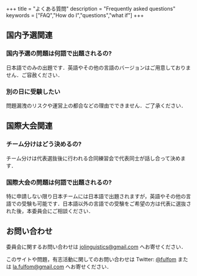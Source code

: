 +++
title = "よくある質問"
description = "Frequently asked questions"
keywords = ["FAQ","How do I","questions","what if"]
+++

## 国内予選関連

### 国内予選の問題は何語で出題されるの?

日本語でのみの出題です．英語やその他の言語のバージョンはご用意しておりません．ご容赦ください．

### 別の日に受験したい

問題漏洩のリスクや運営上の都合などの理由でできません．ご了承ください．

## 国際大会関連

### チーム分けはどう決めるの?

チーム分けは代表選抜後に行われる合同練習会で代表同士が話し合って決めます．

### 国際大会の問題は何語で出題されるの?

特に申請しない限り日本チームには日本語で出題されますが，英語やその他の言語での受験も可能です．日本語以外の言語での受験をご希望の方は代表に選抜された後，本委員会にご相談ください．

## お問い合わせ

委員会に関するお問い合わせは  jolinguistics@gmail.com へお寄せください．

このサイトや問題，有志活動に関してのお問い合わせは Twitter: [@fulfom](https://twitter.com/fulfom) または la.fulfom@gmail.com へお寄せください．
